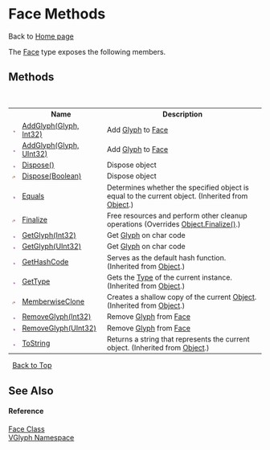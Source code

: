 # Face Methods
Back to <a href="Home.md">Home page</a> 

The <a href="T_VGlyph_Face.md">Face</a> type exposes the following members.


## Methods
&nbsp;<table><tr><th></th><th>Name</th><th>Description</th></tr><tr><td>![Public method](media/pubmethod.gif "Public method")</td><td><a href="M_VGlyph_Face_AddGlyph.md">AddGlyph(Glyph, Int32)</a></td><td>
Add <a href="T_VGlyph_Glyph.md">Glyph</a> to <a href="T_VGlyph_Face.md">Face</a></td></tr><tr><td>![Public method](media/pubmethod.gif "Public method")</td><td><a href="M_VGlyph_Face_AddGlyph_1.md">AddGlyph(Glyph, UInt32)</a></td><td>
Add <a href="T_VGlyph_Glyph.md">Glyph</a> to <a href="T_VGlyph_Face.md">Face</a></td></tr><tr><td>![Public method](media/pubmethod.gif "Public method")</td><td><a href="M_VGlyph_Face_Dispose.md">Dispose()</a></td><td>
Dispose object</td></tr><tr><td>![Protected method](media/protmethod.gif "Protected method")</td><td><a href="M_VGlyph_Face_Dispose_1.md">Dispose(Boolean)</a></td><td>
Dispose object</td></tr><tr><td>![Public method](media/pubmethod.gif "Public method")</td><td><a href="http://msdn2.microsoft.com/en-us/library/bsc2ak47" target="_blank">Equals</a></td><td>
Determines whether the specified object is equal to the current object.
 (Inherited from <a href="http://msdn2.microsoft.com/en-us/library/e5kfa45b" target="_blank">Object</a>.)</td></tr><tr><td>![Protected method](media/protmethod.gif "Protected method")</td><td><a href="M_VGlyph_Face_Finalize.md">Finalize</a></td><td>
Free resources and perform other cleanup operations
 (Overrides <a href="http://msdn2.microsoft.com/en-us/library/4k87zsw7" target="_blank">Object.Finalize()</a>.)</td></tr><tr><td>![Public method](media/pubmethod.gif "Public method")</td><td><a href="M_VGlyph_Face_GetGlyph.md">GetGlyph(Int32)</a></td><td>
Get <a href="T_VGlyph_Glyph.md">Glyph</a> on char code</td></tr><tr><td>![Public method](media/pubmethod.gif "Public method")</td><td><a href="M_VGlyph_Face_GetGlyph_1.md">GetGlyph(UInt32)</a></td><td>
Get <a href="T_VGlyph_Glyph.md">Glyph</a> on char code</td></tr><tr><td>![Public method](media/pubmethod.gif "Public method")</td><td><a href="http://msdn2.microsoft.com/en-us/library/zdee4b3y" target="_blank">GetHashCode</a></td><td>
Serves as the default hash function.
 (Inherited from <a href="http://msdn2.microsoft.com/en-us/library/e5kfa45b" target="_blank">Object</a>.)</td></tr><tr><td>![Public method](media/pubmethod.gif "Public method")</td><td><a href="http://msdn2.microsoft.com/en-us/library/dfwy45w9" target="_blank">GetType</a></td><td>
Gets the <a href="http://msdn2.microsoft.com/en-us/library/42892f65" target="_blank">Type</a> of the current instance.
 (Inherited from <a href="http://msdn2.microsoft.com/en-us/library/e5kfa45b" target="_blank">Object</a>.)</td></tr><tr><td>![Protected method](media/protmethod.gif "Protected method")</td><td><a href="http://msdn2.microsoft.com/en-us/library/57ctke0a" target="_blank">MemberwiseClone</a></td><td>
Creates a shallow copy of the current <a href="http://msdn2.microsoft.com/en-us/library/e5kfa45b" target="_blank">Object</a>.
 (Inherited from <a href="http://msdn2.microsoft.com/en-us/library/e5kfa45b" target="_blank">Object</a>.)</td></tr><tr><td>![Public method](media/pubmethod.gif "Public method")</td><td><a href="M_VGlyph_Face_RemoveGlyph.md">RemoveGlyph(Int32)</a></td><td>
Remove <a href="T_VGlyph_Glyph.md">Glyph</a> from <a href="T_VGlyph_Face.md">Face</a></td></tr><tr><td>![Public method](media/pubmethod.gif "Public method")</td><td><a href="M_VGlyph_Face_RemoveGlyph_1.md">RemoveGlyph(UInt32)</a></td><td>
Remove <a href="T_VGlyph_Glyph.md">Glyph</a> from <a href="T_VGlyph_Face.md">Face</a></td></tr><tr><td>![Public method](media/pubmethod.gif "Public method")</td><td><a href="http://msdn2.microsoft.com/en-us/library/7bxwbwt2" target="_blank">ToString</a></td><td>
Returns a string that represents the current object.
 (Inherited from <a href="http://msdn2.microsoft.com/en-us/library/e5kfa45b" target="_blank">Object</a>.)</td></tr></table>&nbsp;
<a href="#face-methods">Back to Top</a>

## See Also


#### Reference
<a href="T_VGlyph_Face.md">Face Class</a><br /><a href="N_VGlyph.md">VGlyph Namespace</a><br />